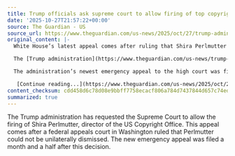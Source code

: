 ```yaml
---
title: Trump officials ask supreme court to allow firing of top copyright official
date: '2025-10-27T21:57:22+00:00'
source: The Guardian - US
source_url: https://www.theguardian.com/us-news/2025/oct/27/trump-administration-supreme-court-firing-copyright-office
original_content: |-
  White House’s latest appeal comes after ruling that Shira Perlmutter cannot be unilaterally fired

  The [Trump administration](https://www.theguardian.com/us-news/trump-administration) on Monday asked the [supreme court](https://www.theguardian.com/us-news/us-supreme-court) to allow it to fire the director of the US Copyright Office.

  The administration’s newest emergency appeal to the high court was filed a month and a half after a federal appeals court in Washington held that the official, Shira Perlmutter, could not be unilaterally [fired](https://www.theguardian.com/us-news/2025/may/12/trump-fires-copyright-office-shira-perlmutter).

   [Continue reading...](https://www.theguardian.com/us-news/2025/oct/27/trump-administration-supreme-court-firing-copyright-office)
content_checksum: cdd458d6c78d08e9bbff7758ecacf806a784d7437844d657c74edd4502da0690
summarized: true
---
```


The Trump administration has requested the Supreme Court to allow the firing of Shira Perlmutter, director of the US Copyright Office. This appeal comes after a federal appeals court in Washington ruled that Perlmutter could not be unilaterally dismissed. The new emergency appeal was filed a month and a half after this decision.